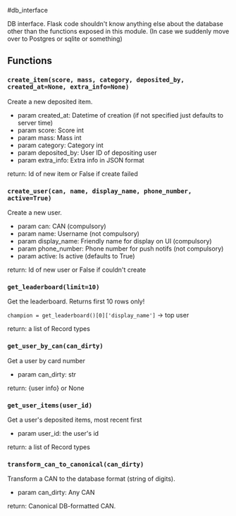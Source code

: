 #db_interface

DB interface. Flask code shouldn't know anything else about the database other
than the functions exposed in this module. (In case we suddenly move over to
Postgres or sqlite or something)

## Functions

### `create_item(score, mass, category, deposited_by, created_at=None, extra_info=None)`

Create a new deposited item.

- param created_at: Datetime of creation (if not specified just defaults to
server time)
- param score: Score int
- param mass: Mass int
- param category: Category int
- param deposited_by: User ID of depositing user
- param extra_info: Extra info in JSON format

return: Id of new item or False if create failed

### `create_user(can, name, display_name, phone_number, active=True)`

Create a new user.
    
- param can: CAN (compulsory)
- param name: Username (not compulsory)
- param display_name: Friendly name for display on UI (compulsory)
- param phone_number: Phone number for push notifs (not compulsory)
- param active: Is active (defaults to True)

return: Id of new user or False if couldn't create

### `get_leaderboard(limit=10)`

Get the leaderboard. Returns first 10 rows only!

`champion = get_leaderboard()[0]['display_name']` -> top user
    
return: a list of Record types

### `get_user_by_can(can_dirty)`

Get a user by card number
    
- param can_dirty: str

return: {user info} or None

### `get_user_items(user_id)`

Get a user's deposited items, most recent first
    
- param user_id: the user's id

return: a list of Record types

### `transform_can_to_canonical(can_dirty)`

Transform a CAN to the database format (string of digits).
    
- param can_dirty: Any CAN

return: Canonical DB-formatted CAN.
